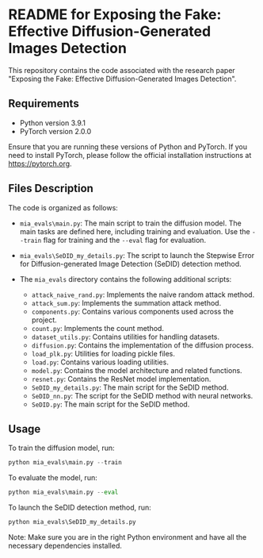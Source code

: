 # README for Exposing the Fake: Effective Diffusion-Generated Images Detection

This repository contains the code associated with the research paper "Exposing the Fake: Effective Diffusion-Generated Images Detection".

## Requirements

- Python version 3.9.1
- PyTorch version 2.0.0

Ensure that you are running these versions of Python and PyTorch. If you need to install PyTorch, please follow the official installation instructions at https://pytorch.org.

## Files Description

The code is organized as follows:

- `mia_evals\main.py`: The main script to train the diffusion model. The main tasks are defined here, including training and evaluation. Use the `--train` flag for training and the `--eval` flag for evaluation.

- `mia_evals\SeDID_my_details.py`: The script to launch the Stepwise Error for Diffusion-generated Image Detection (SeDID) detection method. 

- The `mia_evals` directory contains the following additional scripts:
  - `attack_naive_rand.py`: Implements the naive random attack method.
  - `attack_sum.py`: Implements the summation attack method.
  - `components.py`: Contains various components used across the project.
  - `count.py`: Implements the count method.
  - `dataset_utils.py`: Contains utilities for handling datasets.
  - `diffusion.py`: Contains the implementation of the diffusion process.
  - `load_plk.py`: Utilities for loading pickle files.
  - `load.py`: Contains various loading utilities.
  - `model.py`: Contains the model architecture and related functions.
  - `resnet.py`: Contains the ResNet model implementation.
  - `SeDID_my_details.py`: The main script for the SeDID method.
  - `SeDID_nn.py`: The script for the SeDID method with neural networks.
  - `SeDID.py`: The main script for the SeDID method.

## Usage

To train the diffusion model, run:

```python
python mia_evals\main.py --train
```

To evaluate the model, run:

```python
python mia_evals\main.py --eval
```

To launch the SeDID detection method, run:

```python
python mia_evals\SeDID_my_details.py
```

Note: Make sure you are in the right Python environment and have all the necessary dependencies installed.
